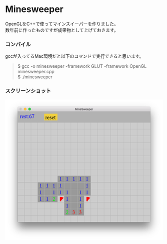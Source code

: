 # Minesweeper
OpenGLをC++で使ってマインスイーパーを作りました。  
数年前に作ったものですが成果物として上げておきます。

### コンパイル
gccが入ってるMac環境だと以下のコマンドで実行できると思います。
> $ gcc -o minesweeper -framework GLUT -framework OpenGL minesweeper.cpp  
$ ./minesweeper

### スクリーンショット
![スクショ](https://github.com/kabik/Minesweeper/blob/master/minesweeper.png)
